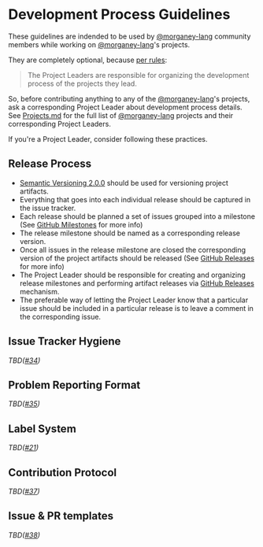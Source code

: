 # Development Process Guidelines

These guidelines are indended to be used by [@morganey-lang] community
members while working on [@morganey-lang]'s projects.

They are completely optional, because [per rules](README.md#becoming-a-project-leader):

> The Project Leaders are responsible for organizing the development process of the projects they lead.

So, before contributing anything to any of the [@morganey-lang]'s projects, ask a corresponding Project Leader about development process details. See [Projects.md](Projects.md) for the full list of [@morganey-lang] projects and their corresponding Project Leaders.

If you're a Project Leader, consider following these practices.

## Release Process

- [Semantic Versioning 2.0.0][semver] should be used for versioning project artifacts.
- Everything that goes into each individual release should be captured in the issue tracker.
- Each release should be planned a set of issues grouped into a milestone (See [GitHub Milestones][github-milestones] for more info)
- The release milestone should be named as a corresponding release version.
- Once all issues in the release milestone are closed the corresponding version of the project artifacts should be released (See [GitHub Releases][github-releases] for more info)
- The Project Leader should be responsible for creating and organizing release milestones and performing artifact releases via [GitHub Releases](github-releases) mechanism.
- The preferable way of letting the Project Leader know that a particular issue should be included in a particular release is to leave a comment in the corresponding issue.

## Issue Tracker Hygiene

*TBD([#34])*

## Problem Reporting Format

*TBD([#35])*

## Label System

*TBD([#21])*

## Contribution Protocol

*TBD([#37])*

## Issue & PR templates

*TBD([#38])*

[@morganey-lang]: https://github.com/morganey-lang
[#34]: https://github.com/morganey-lang/community/issues/34
[#35]: https://github.com/morganey-lang/community/issues/35
[#21]: https://github.com/morganey-lang/community/issues/21
[#37]: https://github.com/morganey-lang/community/issues/37
[#38]: https://github.com/morganey-lang/community/issues/38
[semver]: http://semver.org/
[github-milestones]: https://help.github.com/articles/creating-and-editing-milestones-for-issues-and-pull-requests/
[github-releases]: https://help.github.com/articles/creating-releases/
